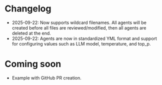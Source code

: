 # Changelog
- 2025-09-22: Now supports wildcard filenames.  All agents will be created before all files are reviewed/modified, then all agents are deleted at the end.
- 2025-09-22: Agents are now in standardized YML format and support for configuring values such as LLM model, temperature, and top_p.

# Coming soon
- Example with GitHub PR creation.